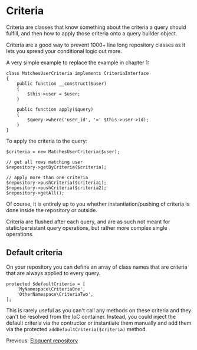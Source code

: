 # Criteria

Criteria are classes that know something about the criteria a query should fulfill, and then how to apply those criteria onto a query builder object.

Criteria are a good way to prevent 1000+ line long repository classes as it lets you spread your conditional logic out more.

A very simple example to replace the example in chapter 1:

	class MatchesUserCriteria implements CriteriaInterface
	{
		public function __construct($user)
		{
			$this->user = $user;
		}

		public function apply($query)
		{
			$query->where('user_id', '=' $this->user->id);
		}
	}

To apply the criteria to the query:

	$criteria = new MatchesUserCriteria($user);

	// get all rows matching user
	$repository->getByCriteria($criteria);

	// apply more than one criteria
	$repository->pushCriteria($criteria1);
	$repository->pushCriteria($criteria2);
	$repository->getAll();

Of course, it is entirely up to you whether instantiation/pushing of criteria is done inside the repository or outside.

Criteria are flushed after each query, and are as such not meant for static/persistant query operations, but rather more complex single operations.

## Default criteria

On your repository you can define an array of class names that are criteria that are always applied to every query.

	protected $defaultCriteria = [
		'MyNamespace\CriteriaOne',
		'OtherNamespace\CriteriaTwo',
	];

This is rarely useful as you can't call any methods on these criteria and they can't be resolved from the IoC container. Instead, you could inject the default criteria via the contructor or instantiate them manually and add them via the protected `addDefaultCriteria($criteria)` method.

Previous: [Eloquent repository](3-eloquent.md)
